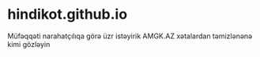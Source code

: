 # hindikot.github.io
Müfəqqəti narahatçılıqa görə üzr istəyirik AMGK.AZ xətalardan təmizlənənə kimi gözləyin 
